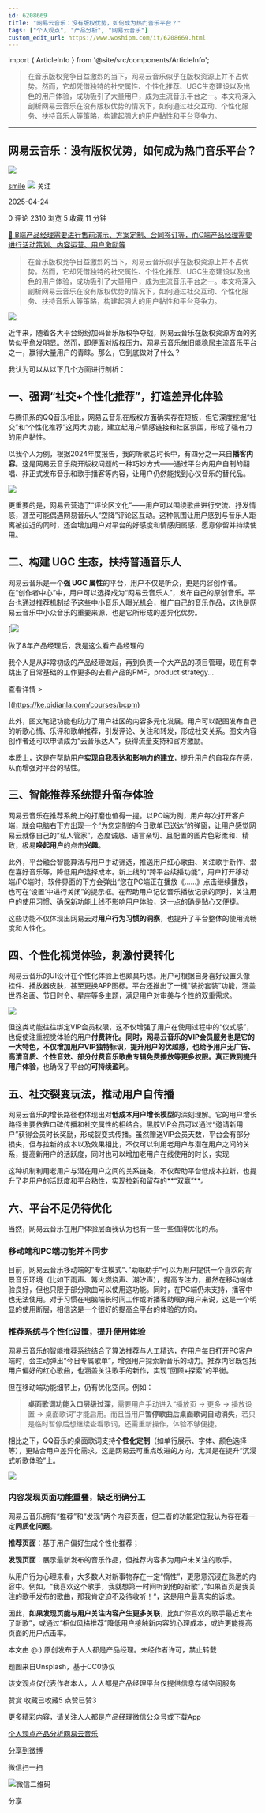 ```yaml
---
id: 6208669
title: "网易云音乐：没有版权优势，如何成为热门音乐平台？"
tags: ["个人观点", "产品分析", "网易云音乐"]
custom_edit_url: https://www.woshipm.com/it/6208669.html
---
```

import { ArticleInfo } from '@site/src/components/ArticleInfo';

<ArticleInfo
    author="smile"
    authorLink="https://www.woshipm.com/u/1473379"
    published="2025-04-24"
    views={2310}
    comments={0}
    collects={5}
/>

> 在音乐版权竞争日益激烈的当下，网易云音乐似乎在版权资源上并不占优势。然而，它却凭借独特的社交属性、个性化推荐、UGC生态建设以及出色的用户体验，成功吸引了大量用户，成为主流音乐平台之一。本文将深入剖析网易云音乐在没有版权优势的情况下，如何通过社交互动、个性化服务、扶持音乐人等策略，构建起强大的用户黏性和平台竞争力。

---

## 网易云音乐：没有版权优势，如何成为热门音乐平台？

[![](https://static.woshipm.com/view/woshipm_api_def_20250331104315_1272.png?imageView2/1/w/72/h/72/q/100)](https://www.woshipm.com/u/1473379)

[smile](https://www.woshipm.com/u/1473379) ![](https://static.woshipm.com/tag/1101_1@2x.png) 关注

2025-04-24

0 评论 2310 浏览 5 收藏 11 分钟

[🔗 B端产品经理需要进行售前演示、方案定制、合同签订等，而C端产品经理需要进行活动策划、内容运营、用户激励等](https://ke.qidianla.com/courses/bcpm)

> 在音乐版权竞争日益激烈的当下，网易云音乐似乎在版权资源上并不占优势。然而，它却凭借独特的社交属性、个性化推荐、UGC生态建设以及出色的用户体验，成功吸引了大量用户，成为主流音乐平台之一。本文将深入剖析网易云音乐在没有版权优势的情况下，如何通过社交互动、个性化服务、扶持音乐人等策略，构建起强大的用户黏性和平台竞争力。

![](https://image.woshipm.com/2023/04/17/55b375ce-dcf5-11ed-ab4d-00163e0b5ff3.png)

近年来，随着各大平台纷纷加码音乐版权争夺战，网易云音乐在版权资源方面的劣势似乎愈发明显。然而，即便面对版权压力，网易云音乐依旧能稳居主流音乐平台之一，赢得大量用户的青睐。那么，它到底做对了什么？

我认为可以从以下几个方面进行剖析：

## 一、强调“社交+个性化推荐”，打造差异化体验

与腾讯系的QQ音乐相比，网易云音乐在版权方面确实存在短板，但它深度挖掘“社交”和“个性化推荐”这两大功能，建立起用户情感链接和社区氛围，形成了强有力的用户黏性。

以我个人为例，根据2024年度报告，我的听歌总时长中，有四分之一来自**播客内容**。这是网易云音乐绕开版权问题的一种巧妙方式——通过平台内用户自制的翻唱、非正式发布音乐和歌手播客等内容，让用户仍然能找到心仪音乐的替代品。

![](https://image.woshipm.com/2025/04/23/b87fc036-2055-11f0-b1a0-00163e09d72f.jpg)

更重要的是，网易云营造了“评论区文化”——用户可以围绕歌曲进行交流、抒发情感，甚至可能偶遇网易音乐人“空降”评论区互动。这种氛围让用户感到与音乐人距离被拉近的同时，还会增加用户对平台的好感度和情感归属感，愿意停留并持续使用。

## 二、构建 UGC 生态，扶持普通音乐人

网易云音乐是一个**强 UGC 属性**的平台，用户不仅是听众，更是内容创作者。在“创作者中心”中，用户可以选择成为“网易云音乐人”，发布自己的原创音乐。平台也通过推荐机制给予这些中小音乐人曝光机会，推广自己的音乐作品，这也是网易云音乐中小众音乐的重要来源，也是它所形成的差异化优势。

[![](https://image.woshipm.com/2023/08/02/bf59b8ba-30e4-11ee-88e7-00163e0b5ff3.png)

做了8年产品经理后，我是这么看产品经理的

我个人是从非常初级的产品经理做起，再到负责一个大产品的项目管理，现在有幸跳出了日常基础的工作更多的去看产品的PMF，product strategy...

查看详情 >

](https://ke.qidianla.com/courses/bcpm)

此外，图文笔记功能也助力了用户社区的内容多元化发展。用户可以配图发布自己的听歌心情、乐评和歌单推荐，引发评论、关注和转发，形成社交关系。图文内容创作者还可以申请成为“云音乐达人”，获得流量支持和官方激励。

本质上，这是在帮助用户**实现自我表达和影响力的建立**，提升用户的自我存在感，从而增强对平台的粘性。

## 三、智能推荐系统提升留存体验

网易云音乐在推荐系统上的打磨也值得一提。以PC端为例，用户每次打开客户端，就会电脑右下方出现一个“为您定制的今日歌单已送达”的弹窗，让用户感觉网易云就像自己的“私人管家”，态度诚恳、语言亲切、且配置的图片色彩柔和、精致，极易**唤起用户**的点击**兴趣**。

此外，平台融合智能算法与用户手动筛选，推送用户红心歌曲、关注歌手新作、潜在喜好音乐等，降低用户选择成本。新上线的“跨平台续播功能”，用户打开移动端/PC端时，软件界面的下方会弹出“您在PC端正在播放《……》点击继续播放，也可在‘设置’中进行关闭”的提示框。在帮助用户记忆音乐播放记录的同时，关注用户的使用习惯、确保新功能上线不影响用户体验，这一点的确是贴心又便捷。

这些功能不仅体现出网易云对**用户行为习惯的洞察**，也提升了平台整体的使用流畅度和人性化。

## 四、个性化视觉体验，刺激付费转化

网易云音乐的UI设计在个性化体验上也颇具巧思。用户可根据自身喜好设置头像挂件、播放器皮肤，甚至更换APP图标。平台还推出了一键“装扮套装”功能，涵盖世界名画、节日时令、星座等多主题，满足用户对审美与个性的双重需求。

![](https://image.woshipm.com/2025/04/23/9feb47d4-2055-11f0-b1a0-00163e09d72f.jpg)

但这类功能往往绑定VIP会员权限，这不仅增强了用户在使用过程中的“仪式感”，也促使注重视觉体验的用户**付费转化。**同时，网易云音乐的VIP会员服务也是它的一大特色，不仅增加用户VIP独特标识，提升用户的优越感，也给予用户无广告、高清音质、个性音效、部分付费音乐歌曲专辑免费播放等更多权限。真正做到**提升用户体验**，也确保了平台的**可持续盈利**。

## 五、社交裂变玩法，推动用户自传播

网易云音乐的增长路径也体现出对**低成本用户增长模型**的深刻理解。它的用户增长路径主要依靠口碑传播和社交属性的相结合。黑胶VIP会员可以通过“邀请新用户”获得会员时长奖励，形成裂变式传播。虽然赠送VIP会员天数，平台会有部分损失，但与拉新的成本以及效果相比，不仅可以利用老用户与潜在用户之间的关系，提高新用户的活跃度，同时也可以增加老用户在线使用的时长，实现

这种机制利用老用户与潜在用户之间的关系链条，不仅帮助平台低成本拉新，也提升了老用户的活跃度和平台粘性，实现拉新和留存的**“双赢”**。

## 六、平台不足仍待优化

当然，网易云音乐在用户体验层面我认为也有一些一些值得优化的点。

### 移动端和PC端功能并不同步

目前，网易云音乐移动端的”专注模式“、”助眠助手“可以为用户提供一个喜欢的背景音乐环境（比如下雨声、篝火燃烧声、潮汐声），提高专注力，虽然在移动端体验良好，但也只限于部分歌曲可以使用这功能。同时，在PC端仍未支持，播客中也无法使用。对于习惯在电脑端长时间工作或听播客助眠的用户来说，这是一个明显的使用断层，相信这是一个很好的提高全平台的体验的方向。

### 推荐系统与个性化设置，提升使用体验

网易云音乐的智能推荐系统结合了算法推荐与人工精选，在用户每日打开PC客户端时，会主动弹出“今日专属歌单”，增强用户探索新音乐的动力。推荐内容既包括用户偏好的红心歌曲，也涵盖关注歌手的新作，实现“回顾+探索”的平衡。

但在移动端功能细节上，仍有优化空间。例如：

> **桌面歌词功能入口层级过深**，需要用户手动进入“播放页 → 更多 → 播放设置 → 桌面歌词”才能启用。而且当用户**暂停歌曲后桌面歌词自动消失**，若只是临时暂停后想继续查看歌词，还需重新操作，体验不够便捷。

相比之下，QQ音乐的桌面歌词支持**个性化定制**（如单行展示、字体、颜色选择等），更贴合用户差异化需求。这是网易云可重点改进的方向，尤其是在提升“沉浸式听歌体验”上。

![](https://image.woshipm.com/2025/04/23/739b2c2c-2059-11f0-b1a0-00163e09d72f.jpg)

### 内容发现页面功能重叠，缺乏明确分工

网易云音乐拥有“推荐”和“发现”两个内容页面，但二者的功能定位我认为存在着一定**同质化问题**。

**推荐页面**：基于用户偏好生成个性化推荐；

**发现页面**：展示最新发布的音乐作品，但推荐内容多为用户未关注的歌手。

从用户行为心理来看，大多数人对新事物存在一定“惰性”，更愿意沉浸在熟悉的内容中。例如，“我喜欢这个歌手，我就想第一时间听到他的新歌”，”如果首页是我关注的歌手发布的歌曲，那我肯定迫不及待收听！“，这是用户最真实的诉求。

因此，**如果发现页能与用户关注内容产生更多关联**，比如“你喜欢的歌手最近发布了新歌”，或通过“相似风格推荐”降低用户接触新内容的心理成本，或许更能提高页面的用户点击率。

本文由 @:) 原创发布于人人都是产品经理。未经作者许可，禁止转载

题图来自Unsplash，基于CC0协议

该文观点仅代表作者本人，人人都是产品经理平台仅提供信息存储空间服务

赞赏 收藏已收藏5 点赞已赞3

更多精彩内容，请关注人人都是产品经理微信公众号或下载App

[个人观点](https://www.woshipm.com/tag/%e4%b8%aa%e4%ba%ba%e8%a7%82%e7%82%b9)[产品分析](https://www.woshipm.com/tag/%e4%ba%a7%e5%93%81%e5%88%86%e6%9e%90)[网易云音乐](https://www.woshipm.com/tag/%e7%bd%91%e6%98%93%e4%ba%91%e9%9f%b3%e4%b9%90)

[分享到微博](https://service.weibo.com/share/share.php?appkey=2775287854&title=网易云音乐：没有版权优势，如何成为热门音乐平台？&url=https://www.woshipm.com/it/6208669.html&pic=https://image.woshipm.com/2023/04/17/55b375ce-dcf5-11ed-ab4d-00163e0b5ff3.png)

微信扫一扫

![微信二维码](https://api.pwmqr.com/qrcode/create/?url=https://www.woshipm.com/it/6208669.html)

分享